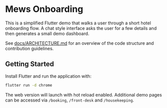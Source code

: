 # Mews Onboarding

This is a simplified Flutter demo that walks a user through a short hotel
onboarding flow.  A chat style interface asks the user for a few details and
then generates a small demo dashboard.

See [docs/ARCHITECTURE.md](docs/ARCHITECTURE.md) for an overview of the code
structure and contribution guidelines.

## Getting Started

Install Flutter and run the application with:

```bash
flutter run -d chrome
```

The web version will launch with hot reload enabled.  Additional demo pages can
be accessed via `/booking`, `/front-desk` and `/housekeeping`.

